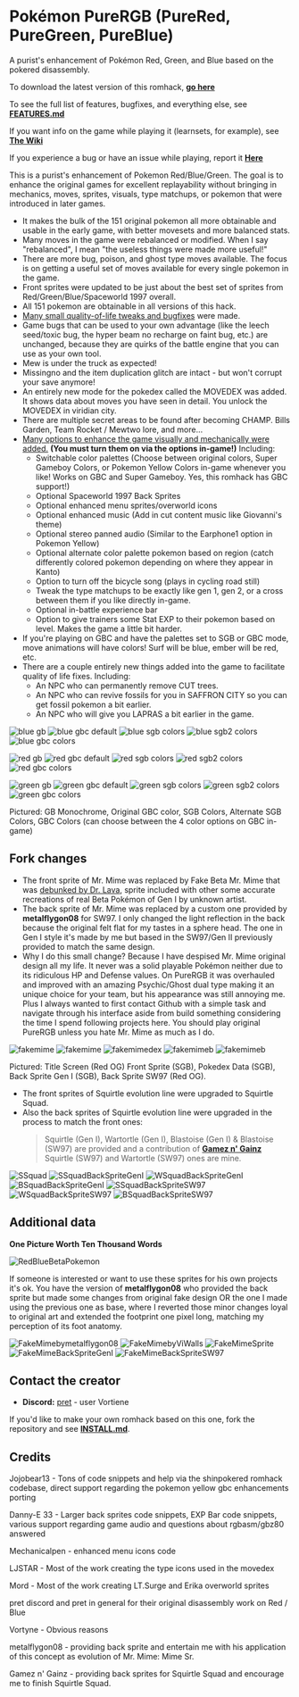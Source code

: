 # Pokémon PureRGB (PureRed, PureGreen, PureBlue)

A purist's enhancement of Pokémon Red, Green, and Blue based on the pokered disassembly.

To download the latest version of this romhack, [**go here**](https://github.com/Vortyne/pureRGB/releases/latest)

To see the full list of features, bugfixes, and everything else, see [**FEATURES.md**](FEATURES.md)

If you want info on the game while playing it (learnsets, for example), see [**The Wiki**](https://github.com/Vortyne/pureRGB/wiki)

If you experience a bug or have an issue while playing, report it [**Here**](https://github.com/Vortyne/pureRGB/issues/new?assignees=&labels=&template=blank_issue.md)

This is a purist's enhancement of Pokemon Red/Blue/Green. The goal is to enhance the original games for excellent replayability without bringing in mechanics, moves, sprites, visuals, type matchups, or pokemon that were introduced in later games. 
- It makes the bulk of the 151 original pokemon all more obtainable and usable in the early game, with better movesets and more balanced stats. 
- Many moves in the game were rebalanced or modified. When I say "rebalanced", I mean "the useless things were made more useful!" 
- There are more bug, poison, and ghost type moves available. The focus is on getting a useful set of moves available for every single pokemon in the game. 
- Front sprites were updated to be just about the best set of sprites from Red/Green/Blue/Spaceworld 1997 overall.
- All 151 pokemon are obtainable in all versions of this hack. 
- [Many small quality-of-life tweaks and bugfixes](https://github.com/Vortyne/pureRGB/blob/master/FEATURES.md#quality-of-life-enhancements) were made. 
- Game bugs that can be used to your own advantage (like the leech seed/toxic bug, the hyper beam no recharge on faint bug, etc.) are unchanged, because they are quirks of the battle engine that you can use as your own tool. 
- Mew is under the truck as expected!
- Missingno and the item duplication glitch are intact - but won't corrupt your save anymore!
- An entirely new mode for the pokedex called the MOVEDEX was added. It shows data about moves you have seen in detail. You unlock the MOVEDEX in viridian city.
- There are multiple secret areas to be found after becoming CHAMP. Bills Garden, Team Rocket / Mewtwo lore, and more...
- [Many options to enhance the game visually and mechanically were added.](https://github.com/Vortyne/pureRGB/blob/master/FEATURES.md#new-options-in-the-options-menu) **(You must turn them on via the options in-game!)** Including:
  - Switchable color palettes (Choose between original colors, Super Gameboy Colors, or Pokemon Yellow Colors in-game whenever you like! Works on GBC and Super Gameboy. Yes, this romhack has GBC support!)
  - Optional Spaceworld 1997 Back Sprites
  - Optional enhanced menu sprites/overworld icons
  - Optional enhanced music (Add in cut content music like Giovanni's theme) 
  - Optional stereo panned audio (Similar to the Earphone1 option in Pokemon Yellow)
  - Optional alternate color palette pokemon based on region (catch differently colored pokemon depending on where they appear in Kanto)
  - Option to turn off the bicycle song (plays in cycling road still)
  - Tweak the type matchups to be exactly like gen 1, gen 2, or a cross between them if you like directly in-game.
  - Optional in-battle experience bar
  - Option to give trainers some Stat EXP to their pokemon based on level. Makes the game a little bit harder.
- If you're playing on GBC and have the palettes set to SGB or GBC mode, move animations will have colors! Surf will be blue, ember will be red, etc.
- There are a couple entirely new things added into the game to facilitate quality of life fixes. Including:
  - An NPC who can permanently remove CUT trees.
  - An NPC who can revive fossils for you in SAFFRON CITY so you can get fossil pokemon a bit earlier.
  - An NPC who will give you LAPRAS a bit earlier in the game.
  
![blue gb](/screenshots/blue_title_gb_no_color.png?raw=true) ![blue gbc default](/screenshots/blue_title_default_gbc_color.png?raw=true) ![blue sgb colors](/screenshots/blue_title_sgb_colors_on_gbc.png?raw=true) ![blue sgb2 colors](/screenshots/blue_title_sgb2_colors_on_gbc.png?raw=true) ![blue gbc colors](/screenshots/blue_title_gbc_colors_on_gbc.png?raw=true) 

![red gb](/screenshots/red_title_gb_no_color.png?raw=true) ![red gbc default](/screenshots/red_title_default_gbc_color.png?raw=true)  ![red sgb colors](/screenshots/red_title_sgb_colors_on_gbc.png?raw=true) ![red sgb2 colors](/screenshots/red_title_sgb2_colors_on_gbc.png?raw=true) ![red gbc colors](/screenshots/red_title_gbc_colors_on_gbc.png?raw=true)

![green gb](/screenshots/green_title_gb_no_color.png?raw=true) ![green gbc default](/screenshots/green_title_default_gbc_color.png?raw=true)  ![green sgb colors](/screenshots/green_title_sgb_colors_on_gbc.png?raw=true) ![green sgb2 colors](/screenshots/green_title_sgb2_colors_on_gbc.png?raw=true) ![green gbc colors](/screenshots/green_title_gbc_colors_on_gbc.png?raw=true)

Pictured: GB Monochrome, Original GBC color, SGB Colors, Alternate SGB Colors, GBC Colors (can choose between the 4 color options on GBC in-game)

## Fork changes

- The front sprite of Mr. Mime was replaced by Fake Beta Mr. Mime that was [debunked by Dr. Lava](https://twitter.com/DrLavaYT/status/1284462794532773888?s=20), sprite included with other some accurate recreations of real Beta Pokémon of Gen I by unknown artist.
- The back sprite of Mr. Mime was replaced by a custom one provided by **metalflygon08** for SW97. I only changed the light reflection in the back because the original felt flat for my tastes in a sphere head. The one in Gen I style it's made by me but based in the SW97/Gen II previously provided to match the same design.
- Why I do this small change? Because I have despised Mr. Mime original design all my life. It never was a solid playable Pokémon neither due to its ridiculous HP and Defense values. On PureRGB it was overhauled and improved with an amazing Psychic/Ghost dual type making it an unique choice for your team, but his appearance was still annoying me. Plus I always wanted to first contact Github with a simple task and navigate through his interface aside from build something considering the time I spend following projects here. You should play original PureRGB unless you hate Mr. Mime as much as I do.

![fakemime](/screenshots/FakemimetitleRed.png?raw=true) ![fakemime](/screenshots/fakemime.png?raw=true) ![fakemimedex](/screenshots/fakemimedex.png?raw=true) ![fakemimeb](/screenshots/fakemimebgen1.png?raw=true) ![fakemimeb](/screenshots/fakemimeb.png?raw=true)

Pictured: Title Screen (Red OG) Front Sprite (SGB), Pokedex Data (SGB), Back Sprite Gen I (SGB), Back Sprite SW97 (Red OG).

- The front sprites of Squirtle evolution line were upgraded to Squirtle Squad.
- Also the back sprites of Squirtle evolution line were upgraded in the process to match the front ones:
  > Squirtle (Gen I), Wartortle (Gen I), Blastoise (Gen I) & Blastoise (SW97) are provided and a contribution of **[Gamez n' Gainz](https://www.deviantart.com/steppoblazer)**
  > Squirtle (SW97) and Wartortle (SW97) ones are mine.

![SSquad](/screenshots/ssquad.png?raw=true) ![SSquadBackSpriteGenI](/gfx/pokemon/back/squirtleb.png?raw=true) ![WSquadBackSpriteGenI](/gfx/pokemon/back/wartortleb.png?raw=true) ![BSquadBackSpriteGenI](/gfx/pokemon/back/blastoiseb.png?raw=true) ![SSquadBackSpriteSW97](/gfx/pokemon/back_sw/squirtleb.png?raw=true) ![WSquadBackSpriteSW97](/gfx/pokemon/back_sw/wartortleb.png?raw=true) ![BSquadBackSpriteSW97](/gfx/pokemon/back_sw/blastoiseb.png?raw=true)

## Additional data

**One Picture Worth Ten Thousand Words**

![RedBlueBetaPokemon](/screenshots/RedBlueBetaPokemon.png?raw=true)

If someone is interested or want to use these sprites for his own projects it's ok. You have the version of **metalflygon08** who provided the back sprite but made some changes from original fake design OR the one I made using the previous one as base, where I reverted those minor changes loyal to original art and extended the footprint one pixel long, matching my perception of its foot anatomy.

![FakeMimebymetalflygon08](/screenshots/FakeMimebymetalflygon08.png?raw=true) ![FakeMimebyViWalls](/screenshots/FakeMimebyViWalls.png?raw=true) ![FakeMimeSprite](/gfx/pokemon/front/mr.mime.png?raw=true) ![FakeMimeBackSpriteGenI](/gfx/pokemon/back/mr.mimeb.png?raw=true) ![FakeMimeBackSpriteSW97](/gfx/pokemon/back_sw/mr.mimeb.png?raw=true)

## Contact the creator

[discord]: https://discord.gg/d5dubZ3
- **Discord:** [pret][discord] - user Vortiene

If you'd like to make your own romhack based on this one, fork the repository and see [**INSTALL.md**](INSTALL.md).

## Credits

Jojobear13 - Tons of code snippets and help via the shinpokered romhack codebase, direct support regarding the pokemon yellow gbc enhancements porting

Danny-E 33 - Larger back sprites code snippets, EXP Bar code snippets, various support regarding game audio and questions about rgbasm/gbz80 answered

Mechanicalpen - enhanced menu icons code

LJSTAR - Most of the work creating the type icons used in the movedex

Mord - Most of the work creating LT.Surge and Erika overworld sprites

pret discord and pret in general for their original disassembly work on Red / Blue

Vortyne - Obvious reasons

metalflygon08 - providing back sprite and entertain me with his application of this concept as evolution of Mr. Mime: Mime Sr.

Gamez n' Gainz - providing back sprites for Squirtle Squad and encourage me to finish Squirtle Squad.
